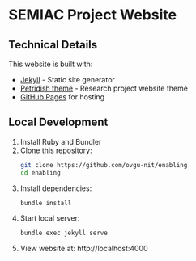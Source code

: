 # SEMIAC Project Website

## Technical Details
This website is built with:

- [Jekyll](https://jekyllrb.com/) - Static site generator
- [Petridish theme](https://github.com/peterdesmet/petridish) - Research project website theme
- [GitHub Pages](https://pages.github.com/) for hosting

## Local Development

1. Install Ruby and Bundler
2. Clone this repository:
   ```bash
   git clone https://github.com/ovgu-nit/enabling
   cd enabling
   ```
3. Install dependencies:
   ```bash
   bundle install
   ```
4. Start local server:
   ```bash
   bundle exec jekyll serve
   ```
5. View website at: http://localhost:4000
